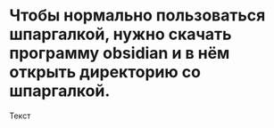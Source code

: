 <h1>Чтобы нормально пользоваться шпаргалкой, нужно скачать программу obsidian и в нём открыть директорию со шпаргалкой.</h1>
Текст
